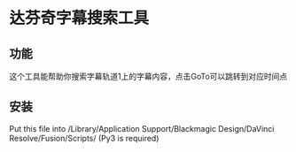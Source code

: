# 达芬奇字幕搜索工具
## 功能
这个工具能帮助你搜索字幕轨道1上的字幕内容，点击GoTo可以跳转到对应时间点

## 安装
Put this file into /Library/Application Support/Blackmagic Design/DaVinci Resolve/Fusion/Scripts/
(Py3 is required)
